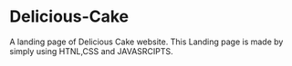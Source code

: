 # Delicious-Cake
A landing page of Delicious Cake website.
This Landing page is made by simply using HTNL,CSS and JAVASRCIPTS.
